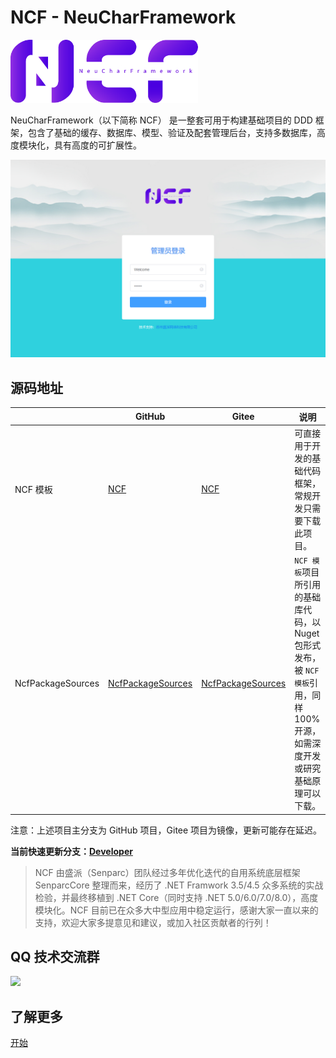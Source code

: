 # NCF - NeuCharFramework

<img src="./images/logo.png" width="300" />

NeuCharFramework（以下简称 NCF） 是一整套可用于构建基础项目的 DDD 框架，包含了基础的缓存、数据库、模型、验证及配套管理后台，支持多数据库，高度模块化，具有高度的可扩展性。

<center><img src="./images/login.jpg" /></center>

## 源码地址

|       | GitHub   |  Gitee    | 说明 
|-------|----------|-----------|---------
NCF 模板|[NCF](https://github.com/NeuCharFramework/NCF)|[NCF](https://gitee.com/NeuCharFramework/NCF)| 可直接用于开发的基础代码框架，常规开发只需要下载此项目。
NcfPackageSources |[NcfPackageSources](https://github.com/NeuCharFramework/NcfPackageSources)  |[NcfPackageSources](https://gitee.com/NeuCharFramework/NcfPackageSources)| `NCF 模板`项目所引用的基础库代码，以 Nuget  包形式发布，被 `NCF 模板`引用，同样 100% 开源，如需深度开发或研究基础原理可以下载。

注意：上述项目主分支为 GitHub 项目，Gitee 项目为镜像，更新可能存在延迟。

<b>当前快速更新分支：[Developer](https://github.com/NeuCharFramework/NCF/tree/Developer)</b>



> NCF 由盛派（Senparc）团队经过多年优化迭代的自用系统底层框架 SenparcCore 整理而来，经历了 .NET Framwork 3.5/4.5 众多系统的实战检验，并最终移植到 .NET Core（同时支持 .NET 5.0/6.0/7.0/8.0），高度模块化。NCF 目前已在众多大中型应用中稳定运行，感谢大家一直以来的支持，欢迎大家多提意见和建议，或加入社区贡献者的行列！

## QQ 技术交流群

<img src="https://sdk.weixin.senparc.com/images/QQ_Group_Avatar/NCF/QQ-Group.jpg" width="380" />

## 了解更多

[开始](/start/instruction/about-ncf.html)
